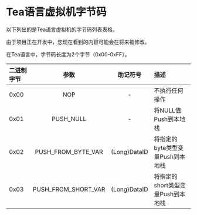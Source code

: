 # Tea语言虚拟机字节码

以下列出的是Tea语言虚拟机的字节码列表表格。

由于项目正在开发中，您现在看到的内容可能会在将来被修改。

在Tea语言中，字节码长度为2个字节（0x00-0xFF）。

| 二进制字节  | 参数   | 助记符号   | 描述  |
| :---------- | :----: | :--------: | :----- |
| 0x00 | NOP | - | 不执行任何操作 |
| 0x01 | PUSH_NULL | - | 将NULL值Push到本地栈 |
| 0x02 | PUSH_FROM_BYTE_VAR | (Long)DataID | 将指定的byte类型变量Push到本地栈 |
| 0x03 | PUSH_FROM_SHORT_VAR | (Long)DataID | 将指定的short类型变量Push到本地栈 |
